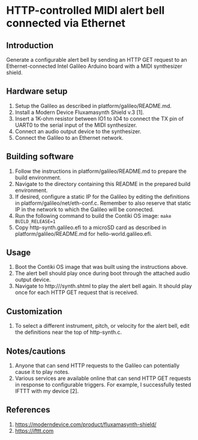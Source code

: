 HTTP-controlled MIDI alert bell connected via Ethernet
======================================================

Introduction
------------
Generate a configurable alert bell by sending an HTTP GET request to an
Ethernet-connected Intel Galileo Arduino board with a MIDI synthesizer
shield.

Hardware setup
--------------
1.  Setup the Galileo as described in platform/galileo/README.md.
2.  Install a Modern Device Fluxamasynth Shield v.3 [1].
3.  Insert a 1K-ohm resistor between IO1 to IO4 to connect the TX pin of UART0
    to the serial input of the MIDI synthesizer.
4.  Connect an audio output device to the synthesizer.
5.  Connect the Galileo to an Ethernet network.

Building software
-----------------
1.  Follow the instructions in platform/galileo/README.md to prepare the build
    environment.
2.  Navigate to the directory containing this README in the prepared build
    environment.
3.  If desired, configure a static IP for the Galileo by editing the
    definitions in platform/galileo/net/eth-conf.c. Remember to also reserve
    that static IP in the network to which the Galileo will be connected.
4.  Run the following command to build the Contiki OS image:
    `make BUILD_RELEASE=1`
5.  Copy http-synth.galileo.efi to a microSD card as described in
    platform/galileo/README.md for hello-world.galileo.efi.

Usage
-----
1.  Boot the Contiki OS image that was built using the instructions above.
2.  The alert bell should play once during boot through the attached audio
    output device.
3.  Navigate to http://<IP address>/synth.shtml to play the alert bell again.
    It should play once for each HTTP GET request that is received.

Customization
-------------
1.  To select a different instrument, pitch, or velocity for the alert bell,
    edit the definitions near the top of http-synth.c.

Notes/cautions
--------------
1.  Anyone that can send HTTP requests to the Galileo can potentially cause it
    to play notes.
2.  Various services are available online that can send HTTP GET requests in
    response to configurable triggers. For example, I successfully tested
    IFTTT with my device [2].

References
----------
1.  https://moderndevice.com/product/fluxamasynth-shield/
2.  https://ifttt.com

